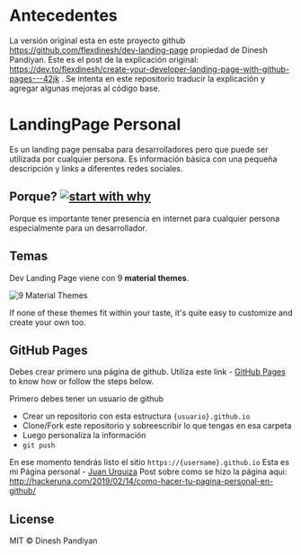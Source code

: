 # Antecedentes

La versión original esta en este proyecto github https://github.com/flexdinesh/dev-landing-page propiedad de Dinesh Pandiyan.
Este es el post de la explicación original: https://dev.to/flexdinesh/create-your-developer-landing-page-with-github-pages---42jk . Se intenta en este repositorio traducir la explicación y agregar algunas mejoras al código base.

# LandingPage Personal
                                                                                                   
Es un landing page pensaba para desarrolladores pero que puede ser utilizada por cualquier persona.
Es información básica con una pequeña descripción y links a diferentes redes sociales.

## Porque? [![start with why](https://img.shields.io/badge/start%20with-why%3F-brightgreen.svg?style=flat)](http://www.ted.com/talks/simon_sinek_how_great_leaders_inspire_action)

Porque es importante tener presencia en internet para cualquier persona especialmente para un desarrollador.

## Temas

Dev Landing Page viene con 9 **material themes**.

![9 Material Themes](https://image.ibb.co/jJVKCn/dev_landing_page_themes.jpg)

If none of these themes fit within your taste, it's quite easy to customize and create your own too. 

## GitHub Pages

Debes crear primero una página de github. Utiliza este link - [GitHub Pages](https://pages.github.com/) to know how or follow the steps below.

Primero debes tener un usuario de github

* Crear un repositorio con esta estructura `{usuario}.github.io`
* Clone/Fork este repositorio y sobreescribir lo que tengas en esa carpeta
* Luego personaliza la información
* `git push`

En ese momento tendrás listo el sitio `https://{username}.github.io`
Esta es mi Página personal - [Juan Urquiza](https://juanitourquiza.github.io/)
Post sobre como se hizo la página aqui: http://hackeruna.com/2019/02/14/como-hacer-tu-pagina-personal-en-github/

## License

MIT © Dinesh Pandiyan
